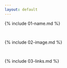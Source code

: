```yaml
---
layout: default
---
```


{% include 01-name.md %}


<br>

{% include 02-image.md %}

<br>

{% include 03-links.md %}

